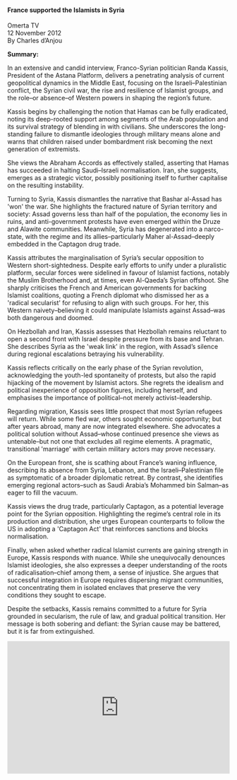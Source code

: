 <h4>France supported the Islamists in Syria</h4>

Omerta TV  
12 November 2012  
By Charles d’Anjou

<b>Summary:</b>

In an extensive and candid interview, Franco-Syrian politician Randa Kassis, President of the Astana Platform, delivers a penetrating analysis of current geopolitical dynamics in the Middle East, focusing on the Israeli–Palestinian conflict, the Syrian civil war, the rise and resilience of Islamist groups, and the role–or absence–of Western powers in shaping the region’s future.

Kassis begins by challenging the notion that Hamas can be fully eradicated, noting its deep-rooted support among segments of the Arab population and its survival strategy of blending in with civilians. She underscores the long-standing failure to dismantle ideologies through military means alone and warns that children raised under bombardment risk becoming the next generation of extremists.

She views the Abraham Accords as effectively stalled, asserting that Hamas has succeeded in halting Saudi–Israeli normalisation. Iran, she suggests, emerges as a strategic victor, possibly positioning itself to further capitalise on the resulting instability.

Turning to Syria, Kassis dismantles the narrative that Bashar al-Assad has 'won' the war. She highlights the fractured nature of Syrian territory and society: Assad governs less than half of the population, the economy lies in ruins, and anti-government protests have even emerged within the Druze and Alawite communities. Meanwhile, Syria has degenerated into a narco-state, with the regime and its allies–particularly Maher al-Assad–deeply embedded in the Captagon drug trade.

Kassis attributes the marginalisation of Syria’s secular opposition to Western short-sightedness. Despite early efforts to unify under a pluralistic platform, secular forces were sidelined in favour of Islamist factions, notably the Muslim Brotherhood and, at times, even Al-Qaeda’s Syrian offshoot. She sharply criticises the French and American governments for backing Islamist coalitions, quoting a French diplomat who dismissed her as a 'radical secularist' for refusing to align with such groups. For her, this Western naivety–believing it could manipulate Islamists against Assad–was both dangerous and doomed.

On Hezbollah and Iran, Kassis assesses that Hezbollah remains reluctant to open a second front with Israel despite pressure from its base and Tehran. She describes Syria as the 'weak link' in the region, with Assad’s silence during regional escalations betraying his vulnerability.

Kassis reflects critically on the early phase of the Syrian revolution, acknowledging the youth-led spontaneity of protests, but also the rapid hijacking of the movement by Islamist actors. She regrets the idealism and political inexperience of opposition figures, including herself, and emphasises the importance of political–not merely activist–leadership.

Regarding migration, Kassis sees little prospect that most Syrian refugees will return. While some fled war, others sought economic opportunity; but after years abroad, many are now integrated elsewhere. She advocates a political solution without Assad–whose continued presence she views as untenable–but not one that excludes all regime elements. A pragmatic, transitional 'marriage' with certain military actors may prove necessary.

On the European front, she is scathing about France’s waning influence, describing its absence from Syria, Lebanon, and the Israeli–Palestinian file as symptomatic of a broader diplomatic retreat. By contrast, she identifies emerging regional actors–such as Saudi Arabia’s Mohammed bin Salman–as eager to fill the vacuum.

Kassis views the drug trade, particularly Captagon, as a potential leverage point for the Syrian opposition. Highlighting the regime’s central role in its production and distribution, she urges European counterparts to follow the US in adopting a 'Captagon Act' that reinforces sanctions and blocks normalisation.

Finally, when asked whether radical Islamist currents are gaining strength in Europe, Kassis responds with nuance. While she unequivocally denounces Islamist ideologies, she also expresses a deeper understanding of the roots of radicalisation–chief among them, a sense of injustice. She argues that successful integration in Europe requires dispersing migrant communities, not concentrating them in isolated enclaves that preserve the very conditions they sought to escape.

Despite the setbacks, Kassis remains committed to a future for Syria grounded in secularism, the rule of law, and gradual political transition. Her message is both sobering and defiant: the Syrian cause may be battered, but it is far from extinguished.

<p></p>
<center>
<div style="display: flex; justify-content: center; position:relative;width: 100%;height: 300px;"><iframe
    src="https://iframe.mediadelivery.net/embed/460223/0a90527d-9d3c-4d12-b5d1-9d47a78c563e?autoplay=false&loop=false&muted=false&preload=true&responsive=true"
    loading="lazy" style="border:0;height:100%;width: 520px;"
    allow="accelerometer;gyroscope;autoplay;encrypted-media;picture-in-picture;" allowfullscreen="true"></iframe>
</div>
</center>  
<p></p>
